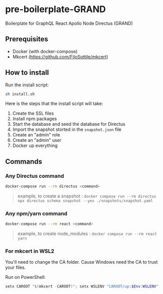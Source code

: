 # pre-boilerplate-GRAND
Boilerplate for GraphQL React Apollo Node Directus (GRAND)

## Prerequisites
- Docker (with docker-compose)
- Mkcert (https://github.com/FiloSottile/mkcert)

## How to install
Run the install script:
```bash
sh install.sh
```

Here is the steps that the install script will take:
1. Create the SSL files
2. Install npm packages
3. Start the database and seed the database for Directus
4. Import the snapshot storted in the `snapshot.json` file
5. Create an "admin" role
6. Create an "admin" user
7. Docker up everything

## Commands

### Any Directus command 
```bash
docker-compose run --rm directus <command>
```
> example, to create a snapshot : `docker compose run --rm directus npx directus schema snapshot --yes ./snapshots/snapshot.yaml`


### Any npm/yarn command 
```bash
docker-compose run --rm react <command>
```

> example, to create node_modules : `docker compose run --rm react yarn`


### For mkcert in WSL2
You'll need to change the CA folder. Cause Windows need the CA to trust your files.

Run on PowerShell:
```powershell
setx CAROOT "$(mkcert -CAROOT)"; setx WSLENV "CAROOT/up:$Env:WSLENV"